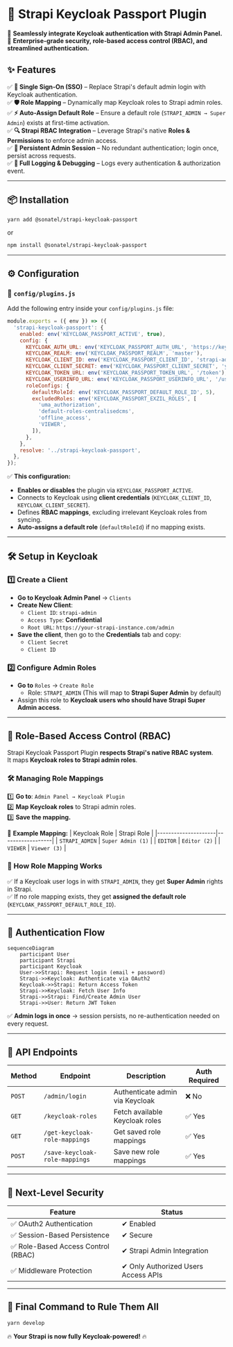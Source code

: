 # 🔑 Strapi Keycloak Passport Plugin
🚀 **Seamlessly integrate Keycloak authentication with Strapi Admin Panel.**  
💼 **Enterprise-grade security, role-based access control (RBAC), and streamlined authentication.**  

## ✨ Features
✅ **🔐 Single Sign-On (SSO)** – Replace Strapi's default admin login with Keycloak authentication.  
✅ **🛡️ Role Mapping** – Dynamically map Keycloak roles to Strapi admin roles.  
✅ **⚡ Auto-Assign Default Role** – Ensure a default role (`STRAPI_ADMIN → Super Admin`) exists at first-time activation.  
✅ **🔍 Strapi RBAC Integration** – Leverage Strapi's native **Roles & Permissions** to enforce admin access.  
✅ **💾 Persistent Admin Session** – No redundant authentication; login once, persist across requests.  
✅ **📜 Full Logging & Debugging** – Logs every authentication & authorization event.  

---

## 📦 Installation
```bash
yarn add @sonatel/strapi-keycloak-passport
```
or
```bash
npm install @sonatel/strapi-keycloak-passport
```

---

## ⚙️ Configuration
### 🔹 `config/plugins.js`
Add the following entry inside your `config/plugins.js` file:

```javascript
module.exports = ({ env }) => ({
  'strapi-keycloak-passport': {
    enabled: env('KEYCLOAK_PASSPORT_ACTIVE', true),
    config: {
      KEYCLOAK_AUTH_URL: env('KEYCLOAK_PASSPORT_AUTH_URL', 'https://keycloak.example.com/auth'),
      KEYCLOAK_REALM: env('KEYCLOAK_PASSPORT_REALM', 'master'),
      KEYCLOAK_CLIENT_ID: env('KEYCLOAK_PASSPORT_CLIENT_ID', 'strapi-admin'),
      KEYCLOAK_CLIENT_SECRET: env('KEYCLOAK_PASSPORT_CLIENT_SECRET', 'your-secret'),
      KEYCLOAK_TOKEN_URL: env('KEYCLOAK_PASSPORT_TOKEN_URL', '/token'),
      KEYCLOAK_USERINFO_URL: env('KEYCLOAK_PASSPORT_USERINFO_URL', '/userinfo'),
      roleConfigs: {
        defaultRoleId: env('KEYCLOAK_PASSPORT_DEFAULT_ROLE_ID', 5),
        excludedRoles: env('KEYCLOAK_PASSPORT_EXZIL_ROLES', [
          'uma_authorization',
          'default-roles-centralisedcms',
          'offline_access',
          'VIEWER',
        ]),
      },
    },
    resolve: '../strapi-keycloak-passport',
  },
});
```
✅ **This configuration:**  
- **Enables or disables** the plugin via `KEYCLOAK_PASSPORT_ACTIVE`.  
- Connects to Keycloak using **client credentials** (`KEYCLOAK_CLIENT_ID`, `KEYCLOAK_CLIENT_SECRET`).  
- Defines **RBAC mappings**, excluding irrelevant Keycloak roles from syncing.  
- **Auto-assigns a default role** (`defaultRoleId`) if no mapping exists.  

---

## 🛠 Setup in Keycloak
### 1️⃣ Create a Client
- **Go to Keycloak Admin Panel** → `Clients`
- **Create New Client**:  
  - `Client ID`: `strapi-admin`
  - `Access Type`: **Confidential**
  - `Root URL`: `https://your-strapi-instance.com/admin`
- **Save the client**, then go to the **Credentials** tab and copy:
  - `Client Secret`
  - `Client ID`
  
### 2️⃣ Configure Admin Roles
- **Go to** `Roles` → `Create Role`
  - Role: `STRAPI_ADMIN` (This will map to **Strapi Super Admin** by default)
- Assign this role to **Keycloak users who should have Strapi Super Admin access**.

---

## 🔐 Role-Based Access Control (RBAC)
Strapi Keycloak Passport Plugin **respects Strapi's native RBAC system**.  
It maps **Keycloak roles to Strapi admin roles**.

### 🛠 Managing Role Mappings
1️⃣ **Go to**: `Admin Panel → Keycloak Plugin`  
2️⃣ **Map Keycloak roles** to Strapi admin roles.  
3️⃣ **Save the mapping.**  

🔄 **Example Mapping:**
| Keycloak Role       | Strapi Role       |
|---------------------|------------------|
| `STRAPI_ADMIN`      | `Super Admin (1)` |
| `EDITOR`           | `Editor (2)`      |
| `VIEWER`           | `Viewer (3)`      |

### 📌 How Role Mapping Works
✅ If a Keycloak user logs in with `STRAPI_ADMIN`, they get **Super Admin** rights in Strapi.  
✅ If no role mapping exists, they get **assigned the default role** (`KEYCLOAK_PASSPORT_DEFAULT_ROLE_ID`).  

---

## 🔄 Authentication Flow
```mermaid
sequenceDiagram
    participant User
    participant Strapi
    participant Keycloak
    User->>Strapi: Request login (email + password)
    Strapi->>Keycloak: Authenticate via OAuth2
    Keycloak->>Strapi: Return Access Token
    Strapi->>Keycloak: Fetch User Info
    Strapi->>Strapi: Find/Create Admin User
    Strapi->>User: Return JWT Token
```
✅ **Admin logs in once** → session persists, no re-authentication needed on every request.  

---

## 📜 API Endpoints
| Method | Endpoint | Description | Auth Required |
|--------|---------|-------------|--------------|
| `POST` | `/admin/login` | Authenticate admin via Keycloak | ❌ No |
| `GET` | `/keycloak-roles` | Fetch available Keycloak roles | ✅ Yes |
| `GET` | `/get-keycloak-role-mappings` | Get saved role mappings | ✅ Yes |
| `POST` | `/save-keycloak-role-mappings` | Save new role mappings | ✅ Yes |

---

## 🚀 Next-Level Security
| Feature | Status |
|---------|--------|
| ✅ OAuth2 Authentication | ✔ Enabled |
| ✅ Session-Based Persistence | ✔ Secure |
| ✅ Role-Based Access Control (RBAC) | ✔ Strapi Admin Integration |
| ✅ Middleware Protection | ✔ Only Authorized Users Access APIs |

---

## 🎯 Final Command to Rule Them All
```bash
yarn develop
```
🔥 **Your Strapi is now fully Keycloak-powered!** 🔥  
